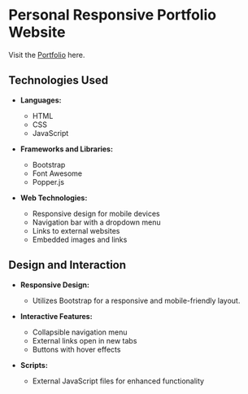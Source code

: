 # Personal Responsive Portfolio Website

Visit the [Portfolio](https://munira-bjit.github.io/portfolio/) here.
## Technologies Used

- **Languages:**
  - HTML
  - CSS
  - JavaScript

- **Frameworks and Libraries:**
  - Bootstrap
  - Font Awesome
  - Popper.js

- **Web Technologies:**
  - Responsive design for mobile devices
  - Navigation bar with a dropdown menu
  - Links to external websites
  - Embedded images and links

## Design and Interaction

- **Responsive Design:**
  - Utilizes Bootstrap for a responsive and mobile-friendly layout.

- **Interactive Features:**
  - Collapsible navigation menu
  - External links open in new tabs
  - Buttons with hover effects

- **Scripts:**
  - External JavaScript files for enhanced functionality
